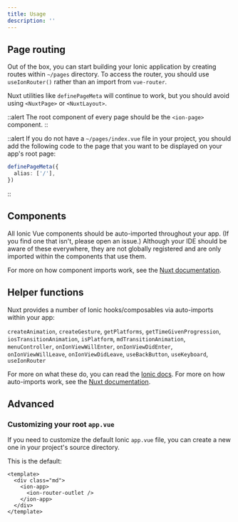 ```yaml
---
title: Usage
description: ''
---
```


## Page routing

Out of the box, you can start building your Ionic application by creating routes within `~/pages` directory. To access the router, you should use `useIonRouter()` rather than an import from `vue-router`.

Nuxt utilities like `definePageMeta` will continue to work, but you should avoid using `<NuxtPage>` or `<NuxtLayout>`.

::alert
The root component of every page should be the `<ion-page>` component.
::

::alert
If you do not have a `~/pages/index.vue` file in your project, you should add the following code to the page that you want to be displayed on your app's root page:

```ts [pages/home.vue]
definePageMeta({
  alias: ['/'],
})
```

::

## Components

All Ionic Vue components should be auto-imported throughout your app. (If you find one that isn't, please open an issue.) Although your IDE should be aware of these everywhere, they are not globally registered and are only imported within the components that use them.

For more on how component imports work, see the [Nuxt documentation](https://v3.nuxtjs.org/guide/directory-structure/components#components-directory).

## Helper functions

Nuxt provides a number of Ionic hooks/composables via auto-imports within your app:

`createAnimation`, `createGesture`, `getPlatforms`, `getTimeGivenProgression`, `iosTransitionAnimation`, `isPlatform`, `mdTransitionAnimation`, `menuController`, `onIonViewWillEnter`, `onIonViewDidEnter`, `onIonViewWillLeave`, `onIonViewDidLeave`, `useBackButton`, `useKeyboard`, `useIonRouter`

For more on what these do, you can read the [Ionic docs](https://ionicframework.com/docs/). For more on how auto-imports work, see the [Nuxt documentation](https://v3.nuxtjs.org/guide/concepts/auto-imports#auto-imports).

## Advanced

### Customizing your root `app.vue`

If you need to customize the default Ionic `app.vue` file, you can create a new one in your project's source directory.

This is the default:

```vue [app.vue]
<template>
  <div class="md">
    <ion-app>
      <ion-router-outlet />
    </ion-app>
  </div>
</template>
```
